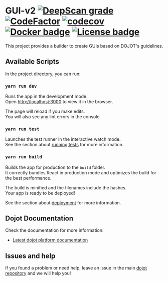 # GUI-v2 [![DeepScan grade](https://deepscan.io/api/teams/2690/projects/14212/branches/258416/badge/grade.svg)](https://deepscan.io/dashboard#view=project&tid=2690&pid=14212&bid=258416) [![CodeFactor](https://www.codefactor.io/repository/github/dojot/gui-v2/badge)](https://www.codefactor.io/repository/github/dojot/gui-v2) [![codecov](https://codecov.io/gh/dojot/gui-v2/branch/development/graph/badge.svg)](https://codecov.io/gh/dojot/gui-v2) [![Docker badge ](https://img.shields.io/docker/pulls/dojot/gui-v2.svg)](https://hub.docker.com/r/dojot/gui-v2/) [![License badge](https://img.shields.io/badge/license-GPL-blue.svg)](https://opensource.org/licenses/GPL-3.0)

This project provides a builder to create GUIs based on DOJOT's guidelines.


## Available Scripts

In the project directory, you can run:

### `yarn run dev`

Runs the app in the development mode.<br>
Open [http://localhost:3000](http://localhost:3000) to view it in the browser.

The page will reload if you make edits.<br>
You will also see any lint errors in the console.

### `yarn run test`

Launches the test runner in the interactive watch mode.<br>
See the section about [running tests](https://facebook.github.io/create-react-app/docs/running-tests) for more information.

### `yarn run build`

Builds the app for production to the `build` folder.<br>
It correctly bundles React in production mode and optimizes the build for the best performance.

The build is minified and the filenames include the hashes.<br>
Your app is ready to be deployed!

See the section about [deployment](https://facebook.github.io/create-react-app/docs/deployment) for more information.

## Dojot Documentation

Check the documentation for more information:

- [Latest dojot platform documentation](https://dojotdocs.readthedocs.io/en/latest)

## Issues and help

If you found a problem or need help, leave an issue in the main
[dojot repository](https://github.com/dojot/dojot) and we will help you!

